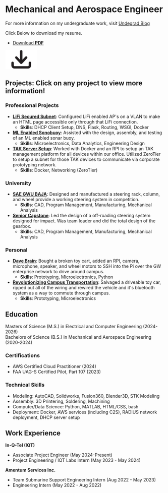 # Mechanical and Aerospace Engineer
For more information on my undergraduate work, visit [Undegrad Blog](https://blogs.gwu.edu/lsamoyan/)

<p> Click Below to download my resume. </p>
<ul class="downloads">
    <li><a href="/SamoyanL_Resume.pdf">Download <strong>PDF</strong></a></li>
</ul>

<a href="/SamoyanL_Resume.pdf" download="SamoyanL_Resume.pdf">
    <img src="/img/download_button.png" alt="download" style="width: 20%; text-align:center;">
</a>

## Projects: Click on any project to view more information!

### Professional Projects
 - **[LiFi Secured Subnet](/_pages/lifi_serve.md)**: Configured LiFi enabled AP's on a VLAN to make an HTML page accessible only through that LiFi connection. 
    - **Skills**: DHCP Client Setup, DNS, Flask, Routing, WSGI, Docker
- **[ML Enabled Sonobuoy](/_pages/sonobuoy.md)**: Assisted with the design, assembly, and testing of an ML enabled sonar buoy.
    - **Skills**: Microelectronics, Data Analytics, Engineering Design
 - **[TAK Server Setup](/_pages/tak_serve.md)**: Worked with Docker and an RPI to setup an TAK management platform for all devices within our office. Utilized ZeroTier to setup a subnet for those TAK devices to communicate via corporate prototyping network.
    - **Skills**: Docker, Networking (ZeroTier)

### University
 - **[SAE GWU BAJA](https://blogs.gwu.edu/lsamoyan/gwu-baja-off-roading-vehicle-adventures/)**: Designed and manufactured a steering rack, column, and wheel provide a working steering system in competition.
    - **Skills**: CAD, Program Management, Manufacturing, Mechanical Analysis
- **[Senior Capstone](https://blogs.gwu.edu/lsamoyan/senior-capstone-steering-system/)**: Led the design of a off-roading steering system designed for impact. Was team leader and did the total design of the gearbox.
    - **Skills**: CAD, Program Management, Manufacturing, Mechanical Analysis

### Personal
 - **[Dave Brain](https://blogs.gwu.edu/lsamoyan/personal-projects/)**: Bought a broken toy cart, added an RPI, camera, microphone, speaker, and wheel motors to SSH into the Pi over the GW enterprise network to drive around campus.
    - **Skills**: Prototyping, Microelectronics, Python
 - **[Revolutionizing Campus Transportation](https://blogs.gwu.edu/lsamoyan/personal-projects/)**: Salvaged a driveable toy car, ripped out all of the wiring and rewired the vehicle and it's bluetooth system as a way to commute through campus.
    - **Skills**: Prototyping, Microelectronics

## Education
Masters of Science (M.S.) in Electrical and Computer Engineering (2024-2026)  
Bachelors of Science (B.S.) in Mechanical and Aerospace Engineering (2020-2024)

### Certifications
- AWS Certified Cloud Practitioner (2024)
- FAA UAG-S Certified Pilot, Part 107 (2023)

### Technical Skills
- Modeling: AutoCAD, Solidworks, Fusion360, Blender3D, STK Modeling
- Assembly: 3D Printering, Soldering, Machining
- Computer/Data Science: Python, MATLAB, HTML/CSS, bash
- Deployment: Docker, AWS services (including C2S), RADIUS network deployment, DHCP server setup

## Work Experience
**In-Q-Tel (IQT)**
 - Associate Project Engineer (May 2024-Present)
 - Project Engineering / IQT Labs Intern (May 2023 - May 2024)

 **Amentum Services Inc.**
 - Team Submarine Support Engineering Intern (Aug 2022 - May 2023)
 - Engineering Intern (May 2022 - Aug 2022)


